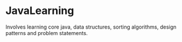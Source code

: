 # JavaLearning
Involves learning core java, data structures, sorting algorithms, design patterns and problem statements. 
